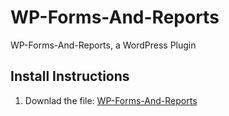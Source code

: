 # WP-Forms-And-Reports
WP-Forms-And-Reports, a WordPress Plugin

## Install Instructions
1. Downlad the file: [WP-Forms-And-Reports](https://github.com/InfiniteNoetikon/WP-Forms-And-Reports/blob/master/wp-forms-and-reports.zip)
